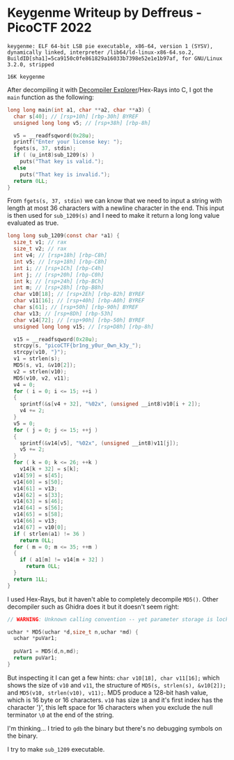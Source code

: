 # Keygenme Writeup by Deffreus - PicoCTF 2022

```$ file keygenme 
keygenme: ELF 64-bit LSB pie executable, x86-64, version 1 (SYSV), dynamically linked, interpreter /lib64/ld-linux-x86-64.so.2, BuildID[sha1]=5ca9150c0fe861829a16033b7398e52e1e1b97af, for GNU/Linux 3.2.0, stripped
```
```$ du -h keygenme 
16K	keygenme
```

After decompiling it with [Decompiler Explorer](https://dogbolt.org/?id=2ff90bc8-1580-49a6-be1c-2d1650fd225a#Hex-Rays=273)/Hex-Rays into C, I got the `main` function as the following:

```keygenme.c
long long main(int a1, char **a2, char **a3) {
  char s[40]; // [rsp+10h] [rbp-30h] BYREF
  unsigned long long v5; // [rsp+38h] [rbp-8h]

  v5 = __readfsqword(0x28u);
  printf("Enter your license key: ");
  fgets(s, 37, stdin);
  if ( (u_int8)sub_1209(s) )
    puts("That key is valid.");
  else
    puts("That key is invalid.");
  return 0LL;
}
```

From `fgets(s, 37, stdin)` we can know that we need to input a string with length at most 36 characters with a newline character in the end.
This input is then used for `sub_1209(s)` and I need to make it return a long long value evaluated as true.

```keygenme.c
long long sub_1209(const char *a1) {
  size_t v1; // rax
  size_t v2; // rax
  int v4; // [rsp+18h] [rbp-C8h]
  int v5; // [rsp+18h] [rbp-C8h]
  int i; // [rsp+1Ch] [rbp-C4h]
  int j; // [rsp+20h] [rbp-C0h]
  int k; // [rsp+24h] [rbp-BCh]
  int m; // [rsp+28h] [rbp-B8h]
  char v10[18]; // [rsp+2Eh] [rbp-B2h] BYREF
  char v11[16]; // [rsp+40h] [rbp-A0h] BYREF
  char s[61]; // [rsp+50h] [rbp-90h] BYREF
  char v13; // [rsp+8Dh] [rbp-53h]
  char v14[72]; // [rsp+90h] [rbp-50h] BYREF
  unsigned long long v15; // [rsp+D8h] [rbp-8h]

  v15 = __readfsqword(0x28u);
  strcpy(s, "picoCTF{br1ng_y0ur_0wn_k3y_");
  strcpy(v10, "}");
  v1 = strlen(s);
  MD5(s, v1, &v10[2]);
  v2 = strlen(v10);
  MD5(v10, v2, v11);
  v4 = 0;
  for ( i = 0; i <= 15; ++i )
  {
    sprintf(&s[v4 + 32], "%02x", (unsigned __int8)v10[i + 2]);
    v4 += 2;
  }
  v5 = 0;
  for ( j = 0; j <= 15; ++j )
  {
    sprintf(&v14[v5], "%02x", (unsigned __int8)v11[j]);
    v5 += 2;
  }
  for ( k = 0; k <= 26; ++k )
    v14[k + 32] = s[k];
  v14[59] = s[45];
  v14[60] = s[50];
  v14[61] = v13;
  v14[62] = s[33];
  v14[63] = s[46];
  v14[64] = s[56];
  v14[65] = s[58];
  v14[66] = v13;
  v14[67] = v10[0];
  if ( strlen(a1) != 36 )
    return 0LL;
  for ( m = 0; m <= 35; ++m )
  {
    if ( a1[m] != v14[m + 32] )
      return 0LL;
  }
  return 1LL;
}
```

I used Hex-Rays, but it haven't able to completely decompile `MD5()`. Other decompiler such as Ghidra does it but it doesn't seem right:

```keygenme.c
// WARNING: Unknown calling convention -- yet parameter storage is locked

uchar * MD5(uchar *d,size_t n,uchar *md) {
  uchar *puVar1;
  
  puVar1 = MD5(d,n,md);
  return puVar1;
}
```

But inspecting it I can get a few hints:
`char v10[18], char v11[16];` which shows the size of `v10` and `v11`,
the structure of `MD5(s, strlen(s), &v10[2]);` and `MD5(v10, strlen(v10), v11);`.
MD5 produce a 128-bit hash value, which is 16 byte or 16 characters.
`v10` has size `18` and it's first index has the character '}', this left space for 16 characters when you exclude the null terminator `\0` at the end of the string.

I'm thinking...
I tried to `gdb` the binary but there's no debugging symbols on the binary.

I try to make `sub_1209` executable.
